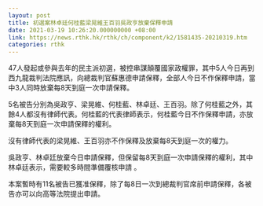 ```yaml
---
layout: post
title: 初選案林卓廷何桂藍梁晃維王百羽吳政亨放棄保釋申請
date: 2021-03-19 10:26:20.000000000 +08:00
link: https://news.rthk.hk/rthk/ch/component/k2/1581435-20210319.htm
categories: rthk
---
```


47人發起或參與去年的民主派初選，被控串謀顛覆國家政權罪，其中5人今日再到西九龍裁判法院應訊，向總裁判官蘇惠德申請保釋，全部人今日不作保釋申請，當中3人同時放棄每8天到庭一次申請保釋。

5名被告分別為吳政亨、梁晃維、何桂藍、林卓廷、王百羽。除了何桂藍之外，其餘4人都沒有律師代表。何桂藍的代表律師表示，何桂藍今日不作保釋申請，亦放棄每8天到庭一次申請保釋的權利。

沒有律師代表的梁晃維、王百羽亦不作保釋及放棄每8天到庭一次的權力。

吳政亨、林卓廷放棄今日申請保釋，但保留每8天到庭一次申請保釋的權利，其中林卓廷表示，需要較多時間準備覆核申請 。

本案暫時有11名被告已獲准保釋，除了每8日一次到總裁判官席前申請保釋，各被告亦可以向高等法院提出申請。
